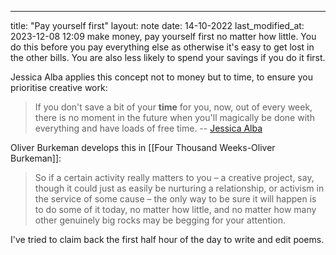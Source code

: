 ---
title: "Pay yourself first"
layout: note
date: 14-10-2022
last_modified_at: 2023-12-08 12:09
 make money, pay yourself first no matter how little. You do this before you pay everything else as otherwise it's easy to get lost in the other bills. You are also less likely to spend your savings if you do it first. 

Jessica Alba applies this concept not to money but to time, to ensure you prioritise creative work:

> If you don't save a bit of your **time** for you, now, out of every week, there is no moment in the future when you'll magically be done with everything and have loads of free time.
> -- [Jessica Alba](https://jessicaabel.com/pay-yourself-first-stop-trying-to-do-everything/)

Oliver Burkeman develops this in [[Four Thousand Weeks-Oliver Burkeman]]:

> So if a certain activity really matters to you – a creative project, say, though it could just as easily be nurturing a relationship, or activism in the service of some cause – the only way to be sure it will happen is to do some of it today, no matter how little, and no matter how many other genuinely big rocks may be begging for your attention.

I've tried to claim back the first half hour of the day to write and edit poems. 

